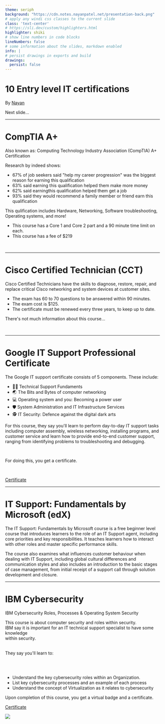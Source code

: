 ```yaml
---
theme: seriph
background: "https://cdn.notes.nayanpatel.net/presentation-back.png"
# apply any windi css classes to the current slide
class: 'text-center'
# https://sli.dev/custom/highlighters.html
highlighter: shiki
# show line numbers in code blocks
lineNumbers: false
# some information about the slides, markdown enabled
info: |
# persist drawings in exports and build
drawings:
  persist: false
---
```


# 10 Entry level IT certifications

By [Nayan](https://nayanpatel.net)

<div class="pt-12">
  <span @click="$slidev.nav.next" class="px-2 py-1 rounded cursor-pointer" hover="bg-white bg-opacity-10">
    Next slide... <carbon:arrow-right class="inline"/>
  </span>
</div>

<div class="abs-br m-6 flex gap-2">
  <a href="https://github.com/PatelN123/Digital-Support-Notes/tree/main/Presentations" target="_blank" alt="GitHub"
    class="text-xl icon-btn opacity-50 !border-none !hover:text-white">
    <carbon-logo-github />
  </a>
</div>

---

# CompTIA A+ <Description />


Also known as: Computing Technology Industry Association (CompTIA) A+ Certification <br />

<div class="grid grid-cols-1">

Research by indeed shows:
- 67% of job seekers said "help my career progression" was the biggest reason for earning this qualification
- 63% said earning this qualification helped them make more money
- 62% said earningthis qualification helped them get a job
- 93% said they would recommend a family member or friend earn this qualification

This qulification includes Hardware, Networking, Software troubleshooting, Operating systems, and more!
  
- This course has a Core 1 and Core 2 part and a 90 minute time limit on each.
- This course has a fee of $219
<br>

</div>

<style>
h1 {
}
  
.slidev-layout {
    height: 100%;
    font-size: 1.1rem;
    line-height: 1;
    padding: 2.5rem 3.5rem;
    background: #000;
}
  
.slidev-layout li {
    line-height: 1.8em;
    margin-left: 1.1em;
    padding-left: .2em;
    color: #9f9f9f;
}

.slidev-layout h1+p {
    margin-top: -.5rem;
    margin-bottom: 1rem;
    opacity: .5;
    color: #fff;
}
  
.slidev-layout p {
    line-height: 1.5rem;
    margin-top: 1rem;
    margin-bottom: 1rem;
    color: #7e93a9;
}

.translate-x-\[-0\.3em\] {
    --tw-translate-x: -.3em;
    background-color: #383838ba;
}
</style>

---

# Cisco Certified Technician (CCT) <Description />

Cisco Certified Technicians have the skills to diagnose, restore, repair, and replace critical Cisco networking and system devices at customer sites. 

<div class="grid grid-cols-1">

- The exam has 60 to 70 questions to be answered within 90 minutes.
- The exam cost is $125.
- The certificate must be renewed every three years, to keep up to date.
  
There's not much information about this course...

<br>

</div>

<style>
h1 {
}
  
.slidev-layout {
    height: 100%;
    font-size: 1.1rem;
    line-height: 1;
    padding: 2.5rem 3.5rem;
    background: #000;
}
  
.slidev-layout li {
    line-height: 1.8em;
    margin-left: 1.1em;
    padding-left: .2em;
    color: #9f9f9f;
}

.slidev-layout h1+p {
    margin-top: -.5rem;
    margin-bottom: 1rem;
    opacity: .5;
    color: #fff;
}
  
.slidev-layout p {
    line-height: 1.5rem;
    margin-top: 1rem;
    margin-bottom: 1rem;
    color: #7e93a9;
}

.translate-x-\[-0\.3em\] {
    --tw-translate-x: -.3em;
    background-color: #383838ba;
}
</style>

---

# Google IT Support Professional Certificate <MarkerCore />

The Google IT support certificate consists of 5 components. These include:

<div class="grid grid-cols-1">

- 🧑‍💻 Technical Support Fundaments
- 🌏 The Bits and Bytes of computer networking 
- 💻 Operating system and you: Becoming a power user
- 🛡️ System Administration and IT Infrastructure Services
- 🕵 IT Security: Defence against the digital dark arts
  
For this course, they say you'll learn to perform day-to-day IT support tasks including computer assembly, wireless networking, installing programs, and customer service and learn how to provide end-to-end customer support, ranging from identifying problems to troubleshooting and debugging. 

<br>

For doing this, you get a certificate. 

<br>

[Certificate](https://coursera.org/share/5061f2fa6f9e86ecad3a2c4c5013cd16)

</div>

<style>
h1 {
}
  
.slidev-layout {
    height: 100%;
    font-size: 1.1rem;
    line-height: 1;
    padding: 2.5rem 3.5rem;
    background: #000;
}
  
.slidev-layout li {
    line-height: 1.8em;
    margin-left: 1.1em;
    padding-left: .2em;
    color: #9f9f9f;
}

.slidev-layout h1+p {
    margin-top: -.5rem;
    margin-bottom: 1rem;
    opacity: .5;
    color: #fff;
}
  
.slidev-layout p {
    line-height: 1.5rem;
    margin-top: 1rem;
    margin-bottom: 1rem;
    color: #7e93a9;
}

.translate-x-\[-0\.3em\] {
    --tw-translate-x: -.3em;
    background-color: #383838ba;
}
</style>

---

# IT Support: Fundamentals by Microsoft (edX) <Description />

The IT Support: Fundamentals by Microsoft course is a free beginner level course that introduces learners to the role of an IT Support agent, including core priorities and key responsibilities. It teaches learners how to interact with other roles and master specific performance skills.

<div class="grid grid-cols-1">

The course also examines what influences customer behaviour when dealing with IT Support, including global cultural differences and communication styles and also includes an introduction to the basic stages of case management, from initial receipt of a support call through solution development and closure.

</div>

<style>
h1 {
}
  
.slidev-layout {
    height: 100%;
    font-size: 1.1rem;
    line-height: 1;
    padding: 2.5rem 3.5rem;
    background: #000;
}
  
.slidev-layout li {
    line-height: 1.8em;
    margin-left: 1.1em;
    padding-left: .2em;
    color: #9f9f9f;
}

.slidev-layout h1+p {
    margin-top: -.5rem;
    margin-bottom: 1rem;
    opacity: .5;
    color: #fff;
}
  
.slidev-layout p {
    line-height: 1.5rem;
    margin-top: 1rem;
    margin-bottom: 1rem;
    color: #7e93a9;
}

.translate-x-\[-0\.3em\] {
    --tw-translate-x: -.3em;
    background-color: #383838ba;
}
</style>

---

# IBM Cybersecurity <MarkerCore />

IBM Cybersecurity Roles, Processes & Operating System Security

<div class="leading-8 opacity-80">
This course is about computer security and roles within security.<br>
IBM say it is important for an IT technical support specialist to have some knowledge <br> within security.<br> 

<br>

They say you'll learn to:

<br>
<br>

- Understand the key cybersecurity roles within an Organization.
- List key cybersecurity processes and an example of each process
- Understand the concept of Virtualization as it relates to cybersecurity

</div>

Upon completion of this course, you get a virtual badge and a certificate. 

[Certificate](https://coursera.org/share/2419cad2c8aff25e8c200611c2a5d70d)

<img src="https://images.credly.com/size/680x680/images/2d8a1c02-779b-4b58-9e11-701dcbeaf380/Cyber_roles__process_Op_Sys_Sec.png" class="rounded-full w-40 abs-tr mt-16 mr-12"/>